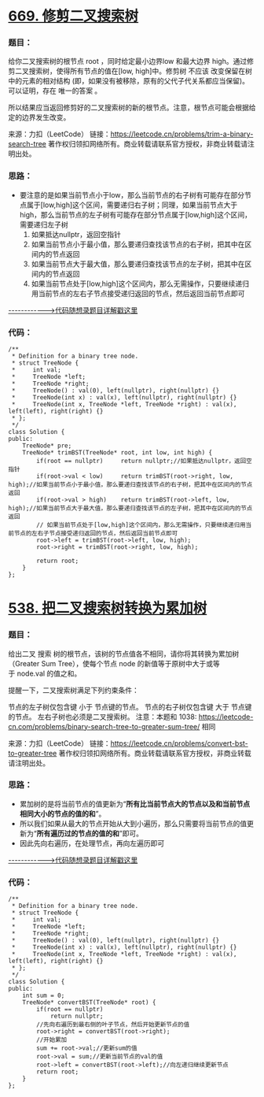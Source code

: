 # [669. 修剪二叉搜索树](https://leetcode.cn/problems/trim-a-binary-search-tree/)
### 题目：
给你二叉搜索树的根节点 root ，同时给定最小边界low 和最大边界 high。通过修剪二叉搜索树，使得所有节点的值在[low, high]中。修剪树 不应该 改变保留在树中的元素的相对结构 (即，如果没有被移除，原有的父代子代关系都应当保留)。 可以证明，存在 唯一的答案 。

所以结果应当返回修剪好的二叉搜索树的新的根节点。注意，根节点可能会根据给定的边界发生改变。

来源：力扣（LeetCode）
链接：https://leetcode.cn/problems/trim-a-binary-search-tree
著作权归领扣网络所有。商业转载请联系官方授权，非商业转载请注明出处。

### 思路：
- 要注意的是如果当前节点小于low，那么当前节点的右子树有可能存在部分节点属于[low,high]这个区间，需要递归右子树；同理，如果当前节点大于high，那么当前节点的左子树有可能存在部分节点属于[low,high]这个区间，需要递归左子树
  1. 如果抵达nullptr，返回空指针
  2. 如果当前节点小于最小值，那么要递归查找该节点的右子树，把其中在区间内的节点返回 
  3. 如果当前节点大于最大值，那么要递归查找该节点的左子树，把其中在区间内的节点返回
  4. 如果当前节点处于[low,high]这个区间内，那么无需操作，只要继续递归用当前节点的左右子节点接受递归返回的节点，然后返回当前节点即可


[------------>代码随想录题目详解戳这里](https://programmercarl.com/0669.%E4%BF%AE%E5%89%AA%E4%BA%8C%E5%8F%89%E6%90%9C%E7%B4%A2%E6%A0%91.html)


### 代码：  
```
/**
 * Definition for a binary tree node.
 * struct TreeNode {
 *     int val;
 *     TreeNode *left;
 *     TreeNode *right;
 *     TreeNode() : val(0), left(nullptr), right(nullptr) {}
 *     TreeNode(int x) : val(x), left(nullptr), right(nullptr) {}
 *     TreeNode(int x, TreeNode *left, TreeNode *right) : val(x), left(left), right(right) {}
 * };
 */
class Solution {
public:
    TreeNode* pre;
    TreeNode* trimBST(TreeNode* root, int low, int high) {
        if(root == nullptr)     return nullptr;//如果抵达nullptr，返回空指针
        if(root->val < low)     return trimBST(root->right, low, high);//如果当前节点小于最小值，那么要递归查找该节点的右子树，把其中在区间内的节点返回
        if(root->val > high)    return trimBST(root->left, low, high);//如果当前节点大于最大值，那么要递归查找该节点的左子树，把其中在区间内的节点返回
        // 如果当前节点处于[low,high]这个区间内，那么无需操作，只要继续递归用当前节点的左右子节点接受递归返回的节点，然后返回当前节点即可
        root->left = trimBST(root->left, low, high);
        root->right = trimBST(root->right, low, high);

        return root;
    }
};
```

# [538. 把二叉搜索树转换为累加树](https://leetcode.cn/problems/convert-bst-to-greater-tree/)
### 题目：
给出二叉 搜索 树的根节点，该树的节点值各不相同，请你将其转换为累加树（Greater Sum Tree），使每个节点 node 的新值等于原树中大于或等于 node.val 的值之和。

提醒一下，二叉搜索树满足下列约束条件：

节点的左子树仅包含键 小于 节点键的节点。
节点的右子树仅包含键 大于 节点键的节点。
左右子树也必须是二叉搜索树。
注意：本题和 1038: https://leetcode-cn.com/problems/binary-search-tree-to-greater-sum-tree/ 相同



来源：力扣（LeetCode）
链接：https://leetcode.cn/problems/convert-bst-to-greater-tree
著作权归领扣网络所有。商业转载请联系官方授权，非商业转载请注明出处。

### 思路：
- 累加树的是将当前节点的值更新为“**所有比当前节点大的节点以及和当前节点相同大小的节点的值的和**”。
- 所以我们如果从最大的节点开始从大到小遍历，那么只需要将当前节点的值更新为“**所有遍历过的节点的值的和**”即可。
- 因此先向右遍历，在处理节点，再向左遍历即可


[------------>代码随想录题目详解戳这里](https://programmercarl.com/0538.%E6%8A%8A%E4%BA%8C%E5%8F%89%E6%90%9C%E7%B4%A2%E6%A0%91%E8%BD%AC%E6%8D%A2%E4%B8%BA%E7%B4%AF%E5%8A%A0%E6%A0%91.html)


### 代码：  
```
/**
 * Definition for a binary tree node.
 * struct TreeNode {
 *     int val;
 *     TreeNode *left;
 *     TreeNode *right;
 *     TreeNode() : val(0), left(nullptr), right(nullptr) {}
 *     TreeNode(int x) : val(x), left(nullptr), right(nullptr) {}
 *     TreeNode(int x, TreeNode *left, TreeNode *right) : val(x), left(left), right(right) {}
 * };
 */
class Solution {
public:
    int sum = 0;
    TreeNode* convertBST(TreeNode* root) {
        if(root == nullptr)
            return nullptr;
        //先向右遍历到最右侧的叶子节点，然后开始更新节点的值
        root->right = convertBST(root->right);
        //开始累加
        sum += root->val;//更新sum的值
        root->val = sum;//更新当前节点的val的值
        root->left = convertBST(root->left);//向左递归继续更新节点
        return root;
    }
};
```
